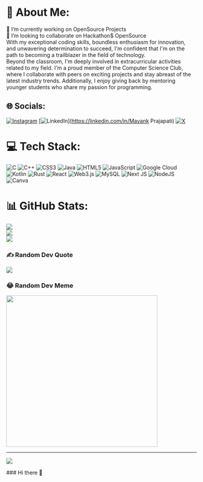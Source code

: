 # 💫 About Me:
🔭 I’m currently working on OpenSource Projects<br>👯 I’m looking to collaborate on Hackathon$ OpenSource<br> With my exceptional coding skills, boundless enthusiasm for innovation,<br>   and unwavering determination to succeed, I'm confident that I'm on the path to becoming a trailblazer in the field of technology.<br>Beyond the classroom, I'm deeply involved in extracurricular activities related to my field. I'm a proud member of the Computer Science Club, where I collaborate with peers on exciting projects and stay abreast of the latest industry trends. Additionally, I enjoy giving back by mentoring younger students who share my passion for programming.


## 🌐 Socials:
[![Instagram](https://img.shields.io/badge/Instagram-%23E4405F.svg?logo=Instagram&logoColor=white)](https://instagram.com/mynk672) [![LinkedIn](https://img.shields.io/badge/LinkedIn-%230077B5.svg?logo=linkedin&logoColor=white)](https://linkedin.com/in/Mayank Prajapati) [![X](https://img.shields.io/badge/X-black.svg?logo=X&logoColor=white)](https://x.com/@Mayank_754) 

# 💻 Tech Stack:
![C](https://img.shields.io/badge/c-%2300599C.svg?style=for-the-badge&logo=c&logoColor=white) ![C++](https://img.shields.io/badge/c++-%2300599C.svg?style=for-the-badge&logo=c%2B%2B&logoColor=white) ![CSS3](https://img.shields.io/badge/css3-%231572B6.svg?style=for-the-badge&logo=css3&logoColor=white) ![Java](https://img.shields.io/badge/java-%23ED8B00.svg?style=for-the-badge&logo=openjdk&logoColor=white) ![HTML5](https://img.shields.io/badge/html5-%23E34F26.svg?style=for-the-badge&logo=html5&logoColor=white) ![JavaScript](https://img.shields.io/badge/javascript-%23323330.svg?style=for-the-badge&logo=javascript&logoColor=%23F7DF1E) ![Google Cloud](https://img.shields.io/badge/GoogleCloud-%234285F4.svg?style=for-the-badge&logo=google-cloud&logoColor=white) ![Kotlin](https://img.shields.io/badge/kotlin-%237F52FF.svg?style=for-the-badge&logo=kotlin&logoColor=white) ![Rust](https://img.shields.io/badge/rust-%23000000.svg?style=for-the-badge&logo=rust&logoColor=white) ![React](https://img.shields.io/badge/react-%2320232a.svg?style=for-the-badge&logo=react&logoColor=%2361DAFB) ![Web3.js](https://img.shields.io/badge/web3.js-F16822?style=for-the-badge&logo=web3.js&logoColor=white) ![MySQL](https://img.shields.io/badge/mysql-%2300000f.svg?style=for-the-badge&logo=mysql&logoColor=white) ![Next JS](https://img.shields.io/badge/Next-black?style=for-the-badge&logo=next.js&logoColor=white) ![NodeJS](https://img.shields.io/badge/node.js-6DA55F?style=for-the-badge&logo=node.js&logoColor=white) ![Canva](https://img.shields.io/badge/Canva-%2300C4CC.svg?style=for-the-badge&logo=Canva&logoColor=white)
# 📊 GitHub Stats:
![](https://github-readme-stats.vercel.app/api?username=mayankprajapati17&theme=dark&hide_border=false&include_all_commits=false&count_private=false)<br/>
![](https://github-readme-streak-stats.herokuapp.com/?user=mayankprajapati17&theme=dark&hide_border=false)<br/>
![](https://github-readme-stats.vercel.app/api/top-langs/?username=mayankprajapati17&theme=dark&hide_border=false&include_all_commits=false&count_private=false&layout=compact)

### ✍️ Random Dev Quote
![](https://quotes-github-readme.vercel.app/api?type=horizontal&theme=radical)

### 😂 Random Dev Meme
<img src='https://randommeme-five.vercel.app/' style="height: 400px;"/>

---
[![](https://visitcount.itsvg.in/api?id=mayankprajapati17&icon=0&color=9)](https://visitcount.itsvg.in)

<!-- Proudly created with GPRM ( https://gprm.itsvg.in ) -->### Hi there 👋

<!--
**mayankprajapati17/mayankprajapati17** is a ✨ _special_ ✨ repository because its `README.md` (this file) appears on your GitHub profile.

Here are some ideas to get you started:

- 🔭 I’m currently working on ...
- 🌱 I’m currently learning ...
- 👯 I’m looking to collaborate on ...
- 🤔 I’m looking for help with ...
- 💬 Ask me about ...
- 📫 How to reach me: ...
- 😄 Pronouns: ...
- ⚡ Fun fact: ...
-->
